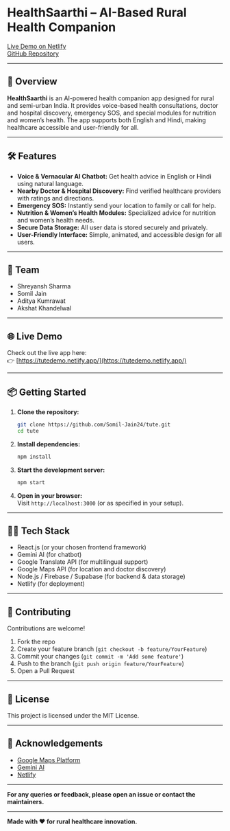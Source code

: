 # HealthSaarthi – AI-Based Rural Health Companion

[Live Demo on Netlify](https://tutedemo.netlify.app/)  
[GitHub Repository](https://github.com/Somil-Jain24/tute.git)

---

## 🚀 Overview

**HealthSaarthi** is an AI-powered health companion app designed for rural and semi-urban India. It provides voice-based health consultations, doctor and hospital discovery, emergency SOS, and special modules for nutrition and women’s health. The app supports both English and Hindi, making healthcare accessible and user-friendly for all.

---

## 🛠️ Features

- **Voice & Vernacular AI Chatbot:** Get health advice in English or Hindi using natural language.
- **Nearby Doctor & Hospital Discovery:** Find verified healthcare providers with ratings and directions.
- **Emergency SOS:** Instantly send your location to family or call for help.
- **Nutrition & Women’s Health Modules:** Specialized advice for nutrition and women’s health needs.
- **Secure Data Storage:** All user data is stored securely and privately.
- **User-Friendly Interface:** Simple, animated, and accessible design for all users.

---

## 👥 Team

- Shreyansh Sharma
- Somil Jain
- Aditya Kumrawat
- Akshat Khandelwal

---

## 🌐 Live Demo

Check out the live app here:  
👉 [https://tutedemo.netlify.app/](https://tutedemo.netlify.app/)

---

## 📦 Getting Started

1. **Clone the repository:**
   ```bash
   git clone https://github.com/Somil-Jain24/tute.git
   cd tute
   ```

2. **Install dependencies:**
   ```bash
   npm install
   ```

3. **Start the development server:**
   ```bash
   npm start
   ```

4. **Open in your browser:**  
   Visit `http://localhost:3000` (or as specified in your setup).

---

## 🧑‍💻 Tech Stack

- React.js (or your chosen frontend framework)
- Gemini AI (for chatbot)
- Google Translate API (for multilingual support)
- Google Maps API (for location and doctor discovery)
- Node.js / Firebase / Supabase (for backend & data storage)
- Netlify (for deployment)

---

## 🤝 Contributing

Contributions are welcome!  
1. Fork the repo  
2. Create your feature branch (`git checkout -b feature/YourFeature`)  
3. Commit your changes (`git commit -m 'Add some feature'`)  
4. Push to the branch (`git push origin feature/YourFeature`)  
5. Open a Pull Request

---

## 📄 License

This project is licensed under the MIT License.

---

## 🙌 Acknowledgements

- [Google Maps Platform](https://developers.google.com/maps)
- [Gemini AI](https://ai.google.dev/)
- [Netlify](https://www.netlify.com/)

---

**For any queries or feedback, please open an issue or contact the maintainers.**

---

**Made with ❤️ for rural healthcare innovation.**
